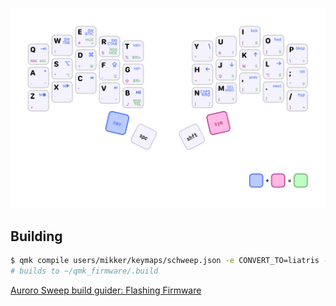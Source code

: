 ![Aurora Sweep layout](docs/schweep.png)

## Building

```bash
$ qmk compile users/mikker/keymaps/schweep.json -e CONVERT_TO=liatris -c
# builds to ~/qmk_firmware/.build
```

[Auroro Sweep build guider: Flashing Firmware](https://docs.splitkb.com/hc/en-us/articles/6330981035676-Aurora-Build-Guide-20-Flashing-Firmware)
